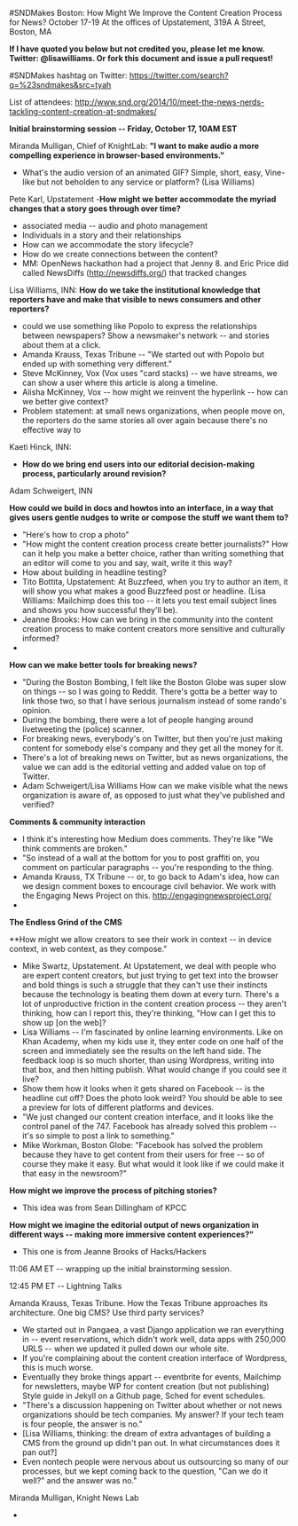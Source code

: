 #SNDMakes Boston: How Might We Improve the Content Creation Process for News?
October 17-19
At the offices of Upstatement, 319A A Street, Boston, MA

**If I have quoted you below but not credited you, please let me know.  Twitter: @lisawilliams.  Or fork this document and issue a pull request!**

\#SNDMakes hashtag on Twitter:  https://twitter.com/search?q=%23sndmakes&src=tyah

List of attendees: http://www.snd.org/2014/10/meet-the-news-nerds-tackling-content-creation-at-sndmakes/


**Initial brainstorming session -- Friday, October 17, 10AM EST**

Miranda Mulligan, Chief of KnightLab:  **"I want to make audio a more compelling experience in browser-based environments."**
* What's the audio version of an animated GIF?  Simple, short, easy, Vine-like but not beholden to any service or platform? (Lisa Williams)


Pete Karl, Upstatement -**How might we better accommodate the myriad changes that a story goes through over time?**
* associated media -- audio and photo management 
* Individuals in a story and their relationships
* How can we accommodate the story lifecycle?
* How do we create connections between the content? 
* MM: OpenNews hackathon had a project that Jenny 8. and Eric Price did called NewsDiffs (http://newsdiffs.org/) that tracked changes

Lisa Williams, INN:  **How do we take the institutional knowledge that reporters have and make that visible to news consumers and other reporters?**
* could we use something like Popolo to express the relationships between newspapers?  Show a newsmaker's network -- and stories about them at a click. 
* Amanda Krauss, Texas Tribune -- "We started out with Popolo but ended up with something very different." 
* Steve McKinney, Vox (Vox uses "card stacks) -- we have streams, we can show a user where this article is along a timeline.  
* Alisha McKinney, Vox -- how might we reinvent the hyperlink -- how can we better give context?  
* Problem statement: at small news organizations, when people move on, the reporters do the same stories all over again because there's no effective way to 

Kaeti Hinck, INN: 
*  **How do we bring end users into our editorial decision-making process, particularly around revision?**

Adam Schweigert, INN

**How could we build in docs and howtos into an interface, in a way that gives users gentle nudges to write or compose the stuff we want them to?**
*  "Here's how to crop a photo"  
*  "How might the content creation process create better journalists?"  How can it help you make a better choice, rather than writing something that an editor will come to you and say, wait, write it this way?
*  How about building in headline testing?  
*  Tito Bottita, Upstatement:  At Buzzfeed, when you try to author an item, it will show you what makes a good Buzzfeed post or headline.  (Lisa Williams: Mailchimp does this too -- it lets you test email subject lines and shows you how successful they'll be). 
* Jeanne Brooks:  How can we bring in the community into the content creation process to make content creators more sensitive and culturally informed?  
*

**How can we make better tools for breaking news?**
* "During the Boston Bombing, I felt like the Boston Globe was super slow on things -- so I was going to Reddit.  There's gotta be a better way to link those two, so that I have serious journalism instead of some rando's opinion.  
* During the bombing, there were a lot of people hanging around livetweeting the (police) scanner.  
* For breaking news, everybody's on Twitter, but then you're just making content for somebody else's company and they get all the money for it. 
* There's a lot of breaking news on Twitter, but as news organizations, the value we can add is the editorial vetting and added value on top of Twitter.
* Adam Schweigert/Lisa Williams  How can we make visible what the news organization is aware of, as opposed to just what they've published and verified?


**Comments & community interaction**

* I think it's interesting how Medium does comments.  They're like "We think comments are broken."
* "So instead of a wall at the bottom for you to post graffiti on, you comment on particular paragraphs -- you're responding to the thing. 
* Amanda Krauss, TX Tribune -- or, to go back to Adam's idea, how can we design comment boxes to encourage civil behavior.  We work with the Engaging News Project on this.  http://engagingnewsproject.org/
* 

**The Endless Grind of the CMS**

**How might we allow creators to see their work in context -- in device context, in web context, as they compose."

* Mike Swartz, Upstatement.  At Upstatement, we deal with people who are expert content creators, but just trying to get text into the browser and bold things is such a struggle that they can't use their instincts because the technology is beating them down at every turn.  There's a lot of unproductive friction in the content creation process -- they aren't thinking, how can I report this, they're thinking, "How can I get this to show up [on the web]?
* Lisa Williams -- I'm fascinated by online learning environments.  Like on Khan Academy, when my kids use it, they enter code on one half of the screen and immediately see the results on the left hand side.  The feedback loop is so much shorter, than using Wordpress, writing into that box, and then hitting publish.  What would change if you could see it live?  
* Show them how it looks when it gets shared on Facebook -- is the headline cut off?  Does the photo look weird?  You should be able to see a preview for lots of different platforms and devices.  
* "We just changed our content creation interface, and it looks like the control panel of the 747.  Facebook has already solved this problem -- it's so simple to post a link to something."
* Mike Workman, Boston Globe: "Facebook has solved the problem because they have to get content from their users for free -- so of course they make it easy.  But what would it look like if we could make it that easy in the newsroom?"  


**How might we improve the process of pitching stories?**
* This idea was from Sean Dillingham of KPCC

**How might we imagine the editorial output of news organization in different ways -- making more immersive content experiences?"** 
* This one is from Jeanne Brooks of Hacks/Hackers

11:06 AM ET -- wrapping up the initial brainstorming session.

12:45 PM ET -- Lightning Talks

Amanda Krauss, Texas Tribune.  How the Texas Tribune approaches its architecture.  One big CMS? Use third party services?

* We started out in Pangaea, a vast Django application we ran everything in -- event reservations, which didn't work well, data apps with 250,000 URLS  -- when we updated it pulled down our whole site. 
* If you're complaining about the content creation interface of Wordpress, this is much worse.  
* Eventually they broke things appart -- eventbrite for events, Mailchimp for newsletters, maybe WP for content creation (but not publishing)  Style guide in Jekyll on a Github page, Sched for event schedules. 
* "There's a discussion happening on Twitter about whether or not news organizations should be tech companies.  My answer? If your tech team is four people, the answer is no."  
* [Lisa Williams, thinking: the dream of extra advantages of building a CMS from the ground up didn't pan out.  In what circumstances does it pan out?]
* Even nontech people were nervous about us outsourcing so many of our processes, but we kept coming back to the question, "Can we do it well?" and the answer was no." 

Miranda Mulligan, Knight News Lab

*
